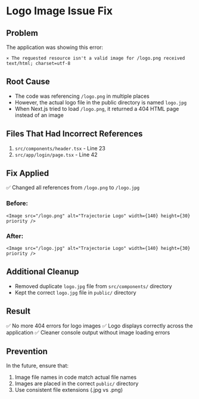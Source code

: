 # Logo Image Issue Fix

## Problem
The application was showing this error:
```
⨯ The requested resource isn't a valid image for /logo.png received text/html; charset=utf-8
```

## Root Cause
- The code was referencing `/logo.png` in multiple places
- However, the actual logo file in the public directory is named `logo.jpg`
- When Next.js tried to load `/logo.png`, it returned a 404 HTML page instead of an image

## Files That Had Incorrect References
1. `src/components/header.tsx` - Line 23
2. `src/app/login/page.tsx` - Line 42

## Fix Applied
✅ Changed all references from `/logo.png` to `/logo.jpg`

### Before:
```tsx
<Image src="/logo.png" alt="Trajectorie Logo" width={140} height={30} priority />
```

### After:
```tsx
<Image src="/logo.jpg" alt="Trajectorie Logo" width={140} height={30} priority />
```

## Additional Cleanup
- Removed duplicate `logo.jpg` file from `src/components/` directory
- Kept the correct `logo.jpg` file in `public/` directory

## Result
✅ No more 404 errors for logo images
✅ Logo displays correctly across the application
✅ Cleaner console output without image loading errors

## Prevention
In the future, ensure that:
1. Image file names in code match actual file names
2. Images are placed in the correct `public/` directory
3. Use consistent file extensions (.jpg vs .png)
